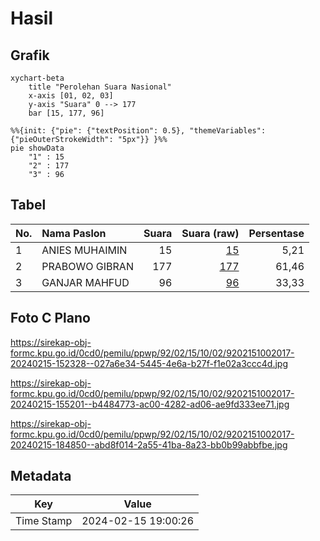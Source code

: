 # Hasil

## Grafik

```mermaid
xychart-beta
    title "Perolehan Suara Nasional"
    x-axis [01, 02, 03]
    y-axis "Suara" 0 --> 177
    bar [15, 177, 96]
```

```mermaid
%%{init: {"pie": {"textPosition": 0.5}, "themeVariables": {"pieOuterStrokeWidth": "5px"}} }%%
pie showData
    "1" : 15
    "2" : 177
    "3" : 96
```

## Tabel

| No. | Nama Paslon    | Suara | Suara (raw) | Persentase |
|:--- |:-------------- | -----:| -----------:| ----------:|
| 1   | ANIES MUHAIMIN | 15    | [15][p-1]   | 5,21       |
| 2   | PRABOWO GIBRAN | 177   | [177][p-2]  | 61,46      |
| 3   | GANJAR MAHFUD  | 96    | [96][p-3]   | 33,33      |


[p-1]: https://github.com/gigit-pemilu/pemilu-2024/blob/main/pilpres/hitung-suara/sub/92-papua-barat/sub/02-manokwari/sub/15-manokwari-selatan/sub/1002-anday/sub/017-tps/sub/paslon-1.txt
[p-2]: https://github.com/gigit-pemilu/pemilu-2024/blob/main/pilpres/hitung-suara/sub/92-papua-barat/sub/02-manokwari/sub/15-manokwari-selatan/sub/1002-anday/sub/017-tps/sub/paslon-2.txt
[p-3]: https://github.com/gigit-pemilu/pemilu-2024/blob/main/pilpres/hitung-suara/sub/92-papua-barat/sub/02-manokwari/sub/15-manokwari-selatan/sub/1002-anday/sub/017-tps/sub/paslon-3.txt

## Foto C Plano

https://sirekap-obj-formc.kpu.go.id/0cd0/pemilu/ppwp/92/02/15/10/02/9202151002017-20240215-152328--027a6e34-5445-4e6a-b27f-f1e02a3ccc4d.jpg

https://sirekap-obj-formc.kpu.go.id/0cd0/pemilu/ppwp/92/02/15/10/02/9202151002017-20240215-155201--b4484773-ac00-4282-ad06-ae9fd333ee71.jpg

https://sirekap-obj-formc.kpu.go.id/0cd0/pemilu/ppwp/92/02/15/10/02/9202151002017-20240215-184850--abd8f014-2a55-41ba-8a23-bb0b99abbfbe.jpg


## Metadata

| Key        | Value               |
| ---------- | ------------------- |
| Time Stamp | 2024-02-15 19:00:26 |



